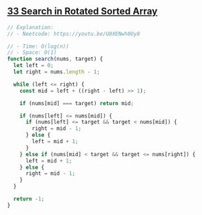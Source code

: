 ## [33 Search in Rotated Sorted Array](https://leetcode.com/problems/search-in-rotated-sorted-array/description/)

```js
// Explanation:
// - Neetcode: https://youtu.be/U8XENwh8Oy8

// - Time: O(log(n))
// - Space: O(1)
function search(nums, target) {
  let left = 0;
  let right = nums.length - 1;

  while (left <= right) {
    const mid = left + ((right - left) >> 1);

    if (nums[mid] === target) return mid;

    if (nums[left] <= nums[mid]) {
      if (nums[left] <= target && target < nums[mid]) {
        right = mid - 1;
      } else {
        left = mid + 1;
      }
    } else if (nums[mid] < target && target <= nums[right]) {
      left = mid + 1;
    } else {
      right = mid - 1;
    }
  }

  return -1;
}
```
